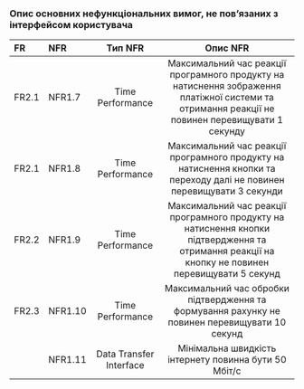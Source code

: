 ### Опис основних нефункціональних вимог, не пов’язаних з інтерфейсом користувача

|FR|NFR|Тип NFR|Опис NFR|
|:-|:-|:-:|:-:|
|FR2.1|NFR1.7|Time Performance|Максимальний час реакції програмного продукту на натиснення зображення платіжної системи та отримання реакції не повинен перевищувати 1 секунду|
|FR2.1|NFR1.8|Time Performance|Максимальний час реакції програмного продукту на натиснення кнопки та переходу далі не повинен перевищувати 3 секунди|
|FR2.2|NFR1.9|Time Performance|Максимальний час реакції програмного продукту на натиснення кнопки підтвердження та отримання реакції на кнопку не повинен перевищувати 5 секунд|
|FR2.3|NFR1.10|Time Performance|Максимальний час обробки підтвердження та формування рахунку не повинен перевищувати 10 секунд|
||NFR1.11|Data Transfer Interface|Мінімальна швидкість інтернету повинна бути 50 Мбіт/с|
